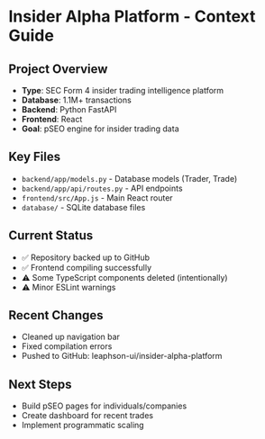 # Insider Alpha Platform - Context Guide

## Project Overview
- **Type**: SEC Form 4 insider trading intelligence platform
- **Database**: 1.1M+ transactions
- **Backend**: Python FastAPI
- **Frontend**: React
- **Goal**: pSEO engine for insider trading data

## Key Files
- `backend/app/models.py` - Database models (Trader, Trade)
- `backend/app/api/routes.py` - API endpoints
- `frontend/src/App.js` - Main React router
- `database/` - SQLite database files

## Current Status
- ✅ Repository backed up to GitHub
- ✅ Frontend compiling successfully
- ⚠️ Some TypeScript components deleted (intentionally)
- ⚠️ Minor ESLint warnings

## Recent Changes
- Cleaned up navigation bar
- Fixed compilation errors
- Pushed to GitHub: leaphson-ui/insider-alpha-platform

## Next Steps
- Build pSEO pages for individuals/companies
- Create dashboard for recent trades
- Implement programmatic scaling
